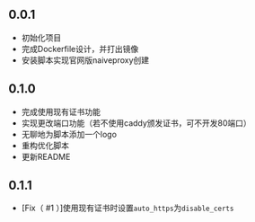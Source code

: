 ## 0.0.1
- 初始化项目
- 完成Dockerfile设计，并打出镜像
- 安装脚本实现官网版naiveproxy创建

## 0.1.0
- 完成使用现有证书功能
- 实现更改端口功能（若不使用caddy颁发证书，可不开发80端口）
- 无聊地为脚本添加一个logo
- 重构优化脚本
- 更新README

## 0.1.1
- [Fix（ #1 ）]使用现有证书时设置`auto_https`为`disable_certs`